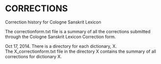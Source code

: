 CORRECTIONS
===========

Correction history for Cologne Sanskrit Lexicon

The correctionform.txt file is a summary of all the corrections submitted through the Cologne Sanskrit Lexicon Correction form.

Oct 17, 2014.  There is a directory for each dictionary, X.  
  The X_correctionform.txt file in the directory X contains the summary of all corrections for dictionary X.
  
